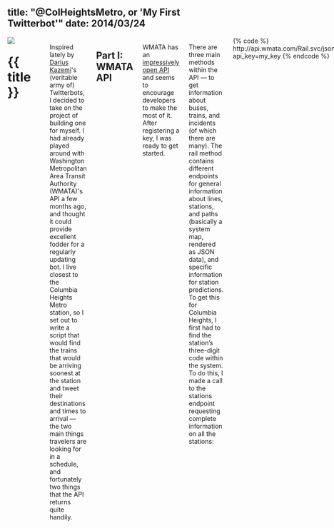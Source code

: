 title: "@ColHeightsMetro, or 'My First Twitterbot'"
date: 2014/03/24
---

<div class="row">
    <img src="## assets ##/2014/03/colheights-banner.png" style="margin-bottom: -5%;">
</div>

<div class="row container">
    <div class="two columns spacer"></div>
    <div class="eight columns">
        <h1 class="bold">{{ title }}</h1>
        <p data-date="{{ date }}" class="caption"></p>
        <p>Inspired lately by <a href="http://tinysubversions.com/" target="_blank">Darius Kazemi</a>'s (veritable army of) Twitterbots, I decided to take on the project of building one for myself. I had already played around with Washington Metropolitan Area Transit Authority (WMATA)'s API a few months ago, and thought it could provide excellent fodder for a regularly updating bot. I live closest to the Columbia Heights Metro station, so I set out to write a script that would find the trains that would be arriving soonest at the station and tweet their destinations and times to arrival &mdash; the two main things travelers are looking for in a schedule, and fortunately two things that the API returns quite handily.</p>
        <h2>Part I: WMATA API</h2>
        <p>WMATA has an <a href="http://developer.wmata.com/API_Get_Started" target="_blank">impressively open API</a> and seems to encourage developers to make the most of it. After registering a key, I was ready to get started.</p>
        <p>There are three main methods within the API &mdash; to get information about buses, trains, and incidents (of which there are many). The rail method contains different endpoints for general information about lines, stations, and paths (basically a system map, rendered as JSON data), and specific information for station predictions. To get this for Columbia Heights, I first had to find the station&#8217;s three-digit code within the system. To do this, I made a call to the stations endpoint requesting complete information on all the stations:</p>
        {% code %}
        http://api.wmata.com/Rail.svc/json/jStations?api_key=my_key
        {% endcode %}
        <p>By just visiting that in browser (with my actual key in place of <em>my_key</em>), I was able to see an array of all the stations, and find the code for Columbia Heights, <b>E04</b>. With that I was now able to get information specifically for Columbia Heights at the following URL:</p>
        {% code %}
http://api.wmata.com/StationPrediction.svc/json/GetPrediction/E04?api_key=my_key{% endcode %}
        <p>Which returns a JSON object like:</p>

        {% code %}{"Trains":[{"Car":"8", "Destination":"Brnch Av", "DestinationCode":"F11", "DestinationName":"Branch Avenue", "Group":"2", "Line":"GR", "LocationCode":"E04", "LocationName":"Columbia Heights", "Min":"4"}, {"Car":"6", "Destination":"Grnbelt", "DestinationCode":"E10", "DestinationName":"Greenbelt", "Group":"1", "Line":"GR", "LocationCode":"E04", "LocationName":"Columbia Heights", "Min":"8"}, {"Car":"6", "Destination":"Ft.Tottn", "DestinationCode":"B06", "DestinationName":"Fort Totten", "Group":"1", "Line":"YL", "LocationCode":"E04", "LocationName":"Columbia Heights", "Min":"14"}, {"Car":"6", "Destination":"Hntingtn", "DestinationCode":"C15", "DestinationName":"Huntington", "Group":"2", "Line":"YL", "LocationCode":"E04", "LocationName":"Columbia Heights", "Min":"15"}]}{% endcode %}

<p>Give or take, depending on how complete the information is at the time it's being requested. The JSON looks messy, but it's essentially an array of trains, ordered ascending by when they will arrive at the station, with additional information for each &mdash; such as number of cars on the train, destination, and line (i.e. green, yellow, red). For some reason the entire thing is wrapped in a redundant object with a 'Trains' key, but otherwise it's easy enough to parse &mdash; all we're interested in is the first few trains that are listed. With this information in hand, it was time to figure out how to build something that would tweet it succinctly and at regular intervals.</p>
        <h2>Part II: The Twitterbot</h2>
        <p>Twitter made some changes to its API last spring, resulting in needing to implement oAuth in every case where you want to post tweets, and in most cases even when you only want to read them, which means server-side rather than client-side authentication. On top of that, a server is needed to run a cron job to regularly post tweets through the API.</p>
        <p>Fortunately, in addition to being a source of inspiration for his work, Darius Kazemi has also written about the <a href="http://tinysubversions.com/2013/09/how-to-make-a-twitter-bot/" target="_blank">process of building a Twitterbot</a>, and through digging through the comments that post I was able to find another article by <a href="https://twitter.com/LightAesthetic" target="_blank">Patrick Rodriguez</a> on <a href="http://thelightaesthetic.com/making-twitterbots-with-google-apps-script-part-1/" target="_blank">using Google Apps Scripts to power the bot</a>. As it turns out, Google Apps Scripts run a language that's virtually identical to JavaScript, so I didn't have to learn anything new syntactically to get it up and running. And Patrick's article links to a terrific boilerplate bot, with one key function that can be called at determined intervals (from once a year all the way up to every minute), which will send out the tweet.</p>
<p>After creating a new account for <a href="http://twitter.com/colheightsmetro" target="_blank">@ColHeightsMetro</a> and setting up an app to allow tweets to be posted to it (read more on that step at either of the above links), all that was left was to generate a tweet from the station schedule information. Here's the code I ended up with:</p>
{% code %}function buildString( trains ) {
 
  var output = '',
      placeholder,
      i = 0;
 
  // Ignore certain destination names (not taking on any passengers)
  var badDests = ['', 'Train', 'No Passenger'];
  
  for ( var i = 0; i < trains.length; i++ ) {
 
      placeholder = output;
 
      var min = trains[i].Min,
      line = trains[i].Line === 'YL' ? 'Yellow line' : 'Green line', // only yellow and green operate out of Col. Heights
      dest = trains[i].DestinationName,
      plural = min === 1 || min === '1' ? '' : 's';
 
      // Make sure destination is not in badDests array
      // and minutes is not an empty string
      if ( badDests.indexOf( dest ) === -1 && min !== '' ) {
 
          if ( min === 'BRD' ) {
 
              output += line + ' to ' + dest + ' boarding now. ';
 
          } else if ( min === 'ARR' ) {
 
              output += line + ' to ' + dest + ' arriving now. ';
 
          } else {
 
              output += line + ' to ' + dest + ' arriving in ' + min + ' minute' + plural + '. ';
 
          }
 
      }
 
      if ( output.length > 140 ) {
 
          output = placeholder;
          break;
 
      }
 
  }
 
  return output;
}{% endcode %}
        <p>It loops through all the trains that have been returned (up to as many as 6 or 7 that I&#8217;ve seen), and attempts to build onto a string with a sentence for each. I say attempts because a statement at the end checks to make sure that it hasn't exceeded Twitter's 140-character limit, and if it has, it reverts to the previous iteration (without the most recently added sentence), which should be under that limit.</p>
        <p>Columbia Heights only operates Green and Yellow line trains, so I check the line, and if it isn't Yellow, it must be Green.</p>
        <p>There are a few cases for destination that usually mean a train is coming through but not picking anyone up, such as <a href="https://twitter.com/ColHeightsMetro/status/448278406266753025" target="_blank">'No Passenger'</a>, 'Train,' and an empty string, so it ignores it if that is the case.</p>
        <p>There are a few minutiae with minutes to arrival. First, the API sometimes returns an empty string, so we have to ignore that. Then there's the common problem of needing to differentiate between plurals (5 minutes) and singular (1 minute). WMATA also includes two special cases: 'BRD' for a train that is currently boarding, and 'ARR' for a train that is arriving in under 1 minute.</p>
        <p>With all of these cases taken care of, the bot now provides a fairly accurate real-time schedule for trains going through Columbia Heights Metro. Tweeting every ten minutes, it's a little noisy, but will be useful if you want to know when the next trains will be at at this station. After this, it would be interesting to make a bot that responds to specific questions about any given station with schedule or incident information.</p>
    </div>
</div>
